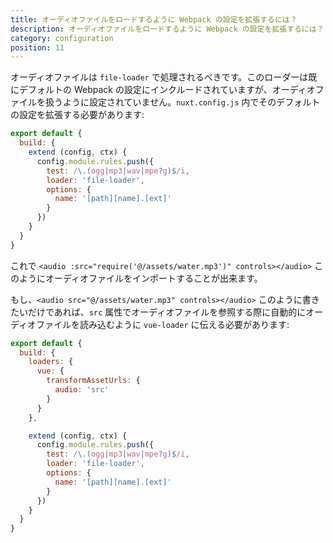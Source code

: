 ```yaml
---
title: オーディオファイルをロードするように Webpack の設定を拡張するには？
description: オーディオファイルをロードするように Webpack の設定を拡張するには？
category: configuration
position: 11
---
```


オーディオファイルは `file-loader` で処理されるべきです。このローダーは既にデフォルトの Webpack の設定にインクルードされていますが、オーディオファイルを扱うように設定されていません。`nuxt.config.js` 内でそのデフォルトの設定を拡張する必要があります:

```js
export default {
  build: {
    extend (config, ctx) {
      config.module.rules.push({
        test: /\.(ogg|mp3|wav|mpe?g)$/i,
        loader: 'file-loader',
        options: {
          name: '[path][name].[ext]'
        }
      })
    }
  }
}
```

これで `<audio :src="require('@/assets/water.mp3')" controls></audio>` このようにオーディオファイルをインポートすることが出来ます。

もし、`<audio src="@/assets/water.mp3" controls></audio>` このように書きたいだけであれば、`src` 属性でオーディオファイルを参照する際に自動的にオーディオファイルを読み込むように `vue-loader` に伝える必要があります:

```js
export default {
  build: {
    loaders: {
      vue: {
        transformAssetUrls: {
          audio: 'src'
        }
      }
    },

    extend (config, ctx) {
      config.module.rules.push({
        test: /\.(ogg|mp3|wav|mpe?g)$/i,
        loader: 'file-loader',
        options: {
          name: '[path][name].[ext]'
        }
      })
    }
  }
}
```
